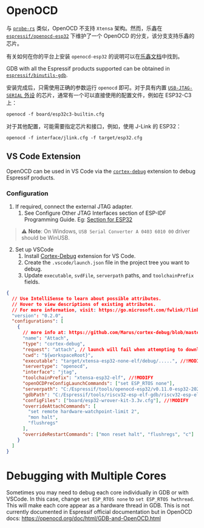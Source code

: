 
# OpenOCD

与 [`probe-rs`][probe-rs] 类似，OpenOCD 不支持 `Xtensa` 架构。然而，乐鑫在 [`espressif/openocd-esp32`][espressif-openocd-esp32] 下维护了一个 OpenOCD 的分支，该分支支持乐鑫的芯片。

有关如何在你的平台上安装 `openocd-esp32` 的说明可以在[乐鑫文档][espressif-documentation]中找到。

GDB with all the Espressif products supported can be obtained in [`espressif/binutils-gdb`][binutils-repo].

安装完成后，只需使用正确的参数运行 `openocd` 即可。对于具有内置 [`USB-JTAG-SERIAL` 外设][usb-jtag-serial] 的芯片，通常有一个可以直接使用的配置文件，例如在 ESP32-C3 上：

```shell
openocd -f board/esp32c3-builtin.cfg
```

对于其他配置，可能需要指定芯片和接口，例如，使用 J-Link 的 ESP32：

```shell
openocd -f interface/jlink.cfg -f target/esp32.cfg
```

[probe-rs]: ./probe-rs.md
[espressif-openocd-esp32]: https://github.com/espressif/openocd-esp32
[espressif-documentation]: https://docs.espressif.com/projects/esp-idf/en/latest/esp32c3/api-guides/jtag-debugging/index.html#setup-of-openocd
[binutils-repo]: https://github.com/espressif/binutils-gdb
[usb-jtag-serial]: index.md#usb-jtag-serial-peripheral

## VS Code Extension

OpenOCD can be used in VS Code via the [`cortex-debug`][cortex-debug] extension to debug Espressif products.

[cortex-debug]: https://marketplace.visualstudio.com/items?itemName=marus25.cortex-debug

### Configuration

1. If required, connect the external JTAG adapter.
   1. See Configure Other JTAG Interfaces section of ESP-IDF Programming Guide. Eg: [Section for ESP32][jtag-interfaces-esp32]
> ⚠️ **Note**: On Windows, `USB Serial Converter A 0403 6010 00` driver should be WinUSB.
2. Set up VSCode
   1. Install [Cortex-Debug][cortex-debug] extension for VS Code.
   2. Create the `.vscode/launch.json` file in the project tree you want to debug.
   3. Update `executable`, `svdFile`, `serverpath` paths, and `toolchainPrefix` fields.

```json
{
  // Use IntelliSense to learn about possible attributes.
  // Hover to view descriptions of existing attributes.
  // For more information, visit: https://go.microsoft.com/fwlink/?linkid=830387
  "version": "0.2.0",
  "configurations": [
    {
      // more info at: https://github.com/Marus/cortex-debug/blob/master/package.json
      "name": "Attach",
      "type": "cortex-debug",
      "request": "attach", // launch will fail when attempting to download the app into the target
      "cwd": "${workspaceRoot}",
      "executable": "target/xtensa-esp32-none-elf/debug/.....", //!MODIFY
      "servertype": "openocd",
      "interface": "jtag",
      "toolchainPrefix": "xtensa-esp32-elf", //!MODIFY
      "openOCDPreConfigLaunchCommands": ["set ESP_RTOS none"],
      "serverpath": "C:/Espressif/tools/openocd-esp32/v0.11.0-esp32-20220411/openocd-esp32/bin/openocd.exe", //!MODIFY
      "gdbPath": "C:/Espressif/tools/riscv32-esp-elf-gdb/riscv32-esp-elf-gdb/bin/riscv32-esp-elf-gdb.exe", //!MODIFY
      "configFiles": ["board/esp32-wrover-kit-3.3v.cfg"], //!MODIFY
      "overrideAttachCommands": [
        "set remote hardware-watchpoint-limit 2",
        "mon halt",
        "flushregs"
      ],
      "overrideRestartCommands": ["mon reset halt", "flushregs", "c"]
    }
  ]
}
```

[jtag-interfaces-esp32]: https://docs.espressif.com/projects/esp-idf/en/latest/esp32/api-guides/jtag-debugging/configure-other-jtag.html

# Debugging with Multiple Cores

Sometimes you may need to debug each core individually in GDB or with VSCode. In this case, change `set ESP_RTOS none` to `set ESP_RTOS hwthread`. This will make each core appear as a hardware thread in GDB. This is not currently documented in Espressif official documentation but in OpenOCD docs: https://openocd.org/doc/html/GDB-and-OpenOCD.html
